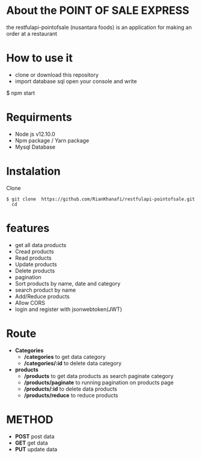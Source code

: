 
# About the POINT OF SALE EXPRESS
the restfulapi-pointofsale (nusantara foods) is an application for making an order at a restaurant

# How to use it
- clone or download this repository
- import database sql
  open your console and write 
  
$ npm start 

# Requirments
  - Node js v12.10.0
  - Npm package / Yarn package
  - Mysql Database

# Instalation
  Clone
  ```
  $ git clone  https://github.com/RianKhanafi/restfulapi-pointofsale.git
    cd  
  ```

# features
- get all data products
- Cread products
- Read products
- Update products
- Delete products
- pagination
- Sort products by name, date and category
- search product by name
- Add/Reduce products
- Allow CORS
- login and register with jsonwebtoken(JWT)

# Route
- **Categories** 
  - **/categories** to get data category 
  - **/categories/:id**  to delete data category 
- **products** 
  - **/products**  to get data products as search paginate category 
  - **/products/paginate** to running pagination on products page
  - **/products/:id** to delete data products
  - **/products/reduce** to reduce products
  
# METHOD
 - **POST** post data
 - **GET** get data
 - **PUT** update data
  
  
